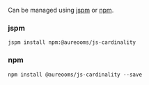 Can be managed using
[jspm](http://jspm.io)
or [npm](https://github.com/npm/npm).

### jspm
```terminal
jspm install npm:@aureooms/js-cardinality
```

### npm
```terminal
npm install @aureooms/js-cardinality --save
```
